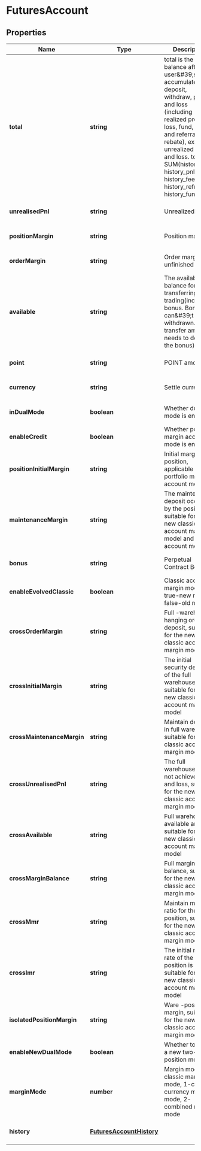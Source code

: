# FuturesAccount

## Properties

Name | Type | Description | Notes
------------ | ------------- | ------------- | -------------
**total** | **string** | total is the balance after the user\&#39;s accumulated deposit, withdraw, profit and loss (including realized profit and loss, fund, fee and referral rebate), excluding unrealized profit and loss.  total &#x3D; SUM(history_dnw, history_pnl, history_fee, history_refr, history_fund) | [optional] [default to undefined]
**unrealisedPnl** | **string** | Unrealized PNL | [optional] [default to undefined]
**positionMargin** | **string** | Position margin | [optional] [default to undefined]
**orderMargin** | **string** | Order margin of unfinished orders | [optional] [default to undefined]
**available** | **string** | The available balance for transferring or trading(including bonus.  Bonus can\&#39;t be be withdrawn. The transfer amount needs to deduct the bonus) | [optional] [default to undefined]
**point** | **string** | POINT amount | [optional] [default to undefined]
**currency** | **string** | Settle currency | [optional] [default to undefined]
**inDualMode** | **boolean** | Whether dual mode is enabled | [optional] [default to undefined]
**enableCredit** | **boolean** | Whether portfolio margin account mode is enabled | [optional] [default to undefined]
**positionInitialMargin** | **string** | Initial margin position, applicable to the portfolio margin account model | [optional] [default to undefined]
**maintenanceMargin** | **string** | The maintenance deposit occupied by the position is suitable for the new classic account margin model and unified account model | [optional] [default to undefined]
**bonus** | **string** | Perpetual Contract Bonus | [optional] [default to undefined]
**enableEvolvedClassic** | **boolean** | Classic account margin mode, true-new mode, false-old mode | [optional] [default to undefined]
**crossOrderMargin** | **string** | Full -warehouse hanging order deposit, suitable for the new classic account margin model | [optional] [default to undefined]
**crossInitialMargin** | **string** | The initial security deposit of the full warehouse is suitable for the new classic account margin model | [optional] [default to undefined]
**crossMaintenanceMargin** | **string** | Maintain deposit in full warehouse, suitable for new classic account margin models | [optional] [default to undefined]
**crossUnrealisedPnl** | **string** | The full warehouse does not achieve profit and loss, suitable for the new classic account margin model | [optional] [default to undefined]
**crossAvailable** | **string** | Full warehouse available amount, suitable for the new classic account margin model | [optional] [default to undefined]
**crossMarginBalance** | **string** | Full margin balance, suitable for the new classic account margin model | [optional] [default to undefined]
**crossMmr** | **string** | Maintain margin ratio for the full position, suitable for the new classic account margin model | [optional] [default to undefined]
**crossImr** | **string** | The initial margin rate of the full position is suitable for the new classic account margin model | [optional] [default to undefined]
**isolatedPositionMargin** | **string** | Ware -position margin, suitable for the new classic account margin model | [optional] [default to undefined]
**enableNewDualMode** | **boolean** | Whether to open a new two-way position mode | [optional] [default to undefined]
**marginMode** | **number** | Margin mode, 0-classic margin mode, 1-cross-currency margin mode, 2-combined margin mode | [optional] [default to undefined]
**history** | [**FuturesAccountHistory**](FuturesAccountHistory.md) |  | [optional] [default to undefined]

